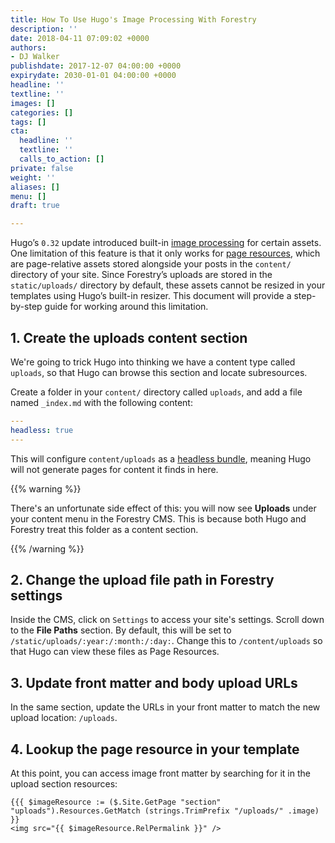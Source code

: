 ```yaml
---
title: How To Use Hugo's Image Processing With Forestry
description: ''
date: 2018-04-11 07:09:02 +0000
authors:
- DJ Walker
publishdate: 2017-12-07 04:00:00 +0000
expirydate: 2030-01-01 04:00:00 +0000
headline: ''
textline: ''
images: []
categories: []
tags: []
cta:
  headline: ''
  textline: ''
  calls_to_action: []
private: false
weight: ''
aliases: []
menu: []
draft: true

---
```

Hugo’s `0.32` update introduced built-in [image processing](https://gohugo.io/content-management/image-processing/) for certain assets. One limitation of this feature is that it only works for [page resources](https://gohugo.io/content-management/page-resources/), which are page-relative assets stored alongside your posts in the `content/` directory of your site. Since Forestry’s uploads are stored in the `static/uploads/` directory by default, these assets cannot be resized in your templates using Hugo’s built-in resizer. This document will provide a step-by-step guide for working around this limitation.

## 1. Create the uploads content section

<!-- I don't love the word 'trick' - how about: Hugo needs to think we have a content type called `uploads`,... -->
We're going to trick Hugo into thinking we have a content type called `uploads`, so that Hugo can browse this section and locate subresources.

Create a folder in your `content/` directory called `uploads`, and add a file named `_index.md` with the following content:

``` yaml
---
headless: true
---
```

This will configure `content/uploads` as a [headless bundle](https://gohugo.io/content-management/page-bundles/#headless-bundle), meaning Hugo will not generate pages for content it finds in here.

{{% warning %}}

There's an unfortunate side effect of this: you will now see **Uploads** under your content menu in the Forestry CMS. This is because both Hugo and Forestry treat this folder as a content section.

{{% /warning %}}

## 2. Change the upload file path in Forestry settings

Inside the CMS, click on `Settings` to access your site's settings. Scroll down to the **File Paths** section. By default, this will be set to `/static/uploads/:year:/:month:/:day:`. Change this to `/content/uploads` so that Hugo can view these files as Page Resources.

## 3. Update front matter and body upload URLs

In the same section, update the URLs in your front matter to match the new upload location: `/uploads`.

## 4. Lookup the page resource in your template

<!-- since you're using 'lookup' as a verb it's 'look up' -->

At this point, you can access image front matter by searching for it in the upload section resources:

```go-html-template
{{{ $imageResource := ($.Site.GetPage "section" "uploads").Resources.GetMatch (strings.TrimPrefix "/uploads/" .image) }}
<img src="{{ $imageResource.RelPermalink }}" />
```